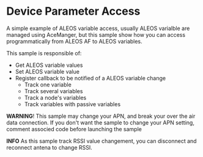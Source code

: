 Device Parameter Access
=======================

A simple example of ALEOS variable access, usually ALEOS varialble are managed using AceManger, 
but this sample show how you can access programmatically from ALEOS AF to ALEOS variables.

This sample is responsible of:
* Get ALEOS variable values
* Set ALEOS variable value
* Register callback to be notified of a ALEOS variable change
    * Track one variable
    * Track several variables
    * Track a node's variables
    * Track variables with passive variables

**WARNING**! This sample may change your APN, and break your over the air data connection.
If you don't want the sample to change your APN setting, comment associed code before launching the sample

**INFO** As this sample track RSSI value changement, you can disconnect and reconnect antena to change RSSI.
